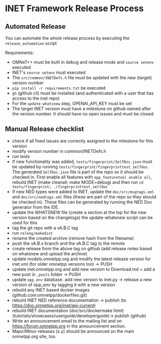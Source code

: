 # INET Framework Release Process

## Automated Release

You can automate the whole release process by executing the `release_automation` script

Requirements:

- OMNeT++ must be built in debug and release mode and `source setenv` executed
- INET's `source setenv` must executed
- The `src/common/INETDefs.h` file must be updated with the new (target) version number
- `pip install -r requirements.txt` be executed
- `gh` (github cli) must be installed (and authenticated with a user that has access to the inet repo)
- For the `update-whatsnew` step, OPENAI_API_KEY must be set
- The target INET version must have a milestone on github named after the version number.
  It should have no open issues and must be closed.

## Manual Release checklist

- check if all fixed issues are correctly assigned to the milestone for this
  version 
- modify version number in common/INETDefs.h
- run tests
- If new functionality was added, `tests/fingerprint/SelfDoc.json` must be
  updated by running `tests/fingerprint/fingerprinttest_selfdoc`. The generated
  `SelfDoc.json` file is part of the repo so it should be checked in.
  First enable all features with `opp_featuretool enable all`, rebuild INET
  (make cleanall; make MODE=debug) and then run `cd  tests/fingerprint; ./fingerprinttest_selfdoc`
- If new NED types were added to INET, update the `doc/src/msgtags.xml` and
  `doc/src/nedtags.xml` files (these are part of the repo so they should be
  checked in). These files can be generated by running the NED Doc generator
  from the IDE.
- update the WHATSNEW file (create a section at the top for the new version
  based on the changelogs) the update-whatsnew script can be used for this
- tag the git repo with a vA.B.C tag
- run `releng/makedist`
- rename the created archive (remove hash from the filename)
- push the vA.B.x branch and the vA.B.C tag to the remote
- create release from the above tag on github (add release notes based on
  whatsnew and upload the archive)
- update models.omnetpp.org and modify the latest release version for inet.xml
  (for older omnetpp versions too) -> PUSH
- update inet.omnetpp.org and add new version to Download.md + add a new post in
  `_posts` folder -> PUSH
- update `opp_env` database. add new version to inet.py -> release a new version
  of opp_env by tagging it with a new version
- rebuild any INET based docker images (github.com:omnetpp/dockerfiles.git)
- rebuild INET NED reference documentation -> publish (to
  https://doc.omnetpp.org/inet/api-current)
- rebuild INET documentation (doc/src/dockermake html)
  (tutorials/showcases/userguide/developerguide)-> publish (github)
- Write an announcement email to the mailing list and on
  https://forum.omnetpp.org in the announcement section.
- Major/Minor releases (x.y) should be announced on the main omnetpp.org site,
  too.
